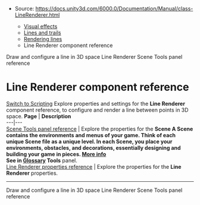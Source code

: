 * Source: https://docs.unity3d.com/6000.0/Documentation/Manual/class-LineRenderer.html

  * [Visual effects](https://docs.unity3d.com/6000.0/Documentation/Manual/visual-effects.html)
  * [Lines and trails](https://docs.unity3d.com/6000.0/Documentation/Manual/visual-effects-lines-trails-billboards.html)
  * [Rendering lines](https://docs.unity3d.com/6000.0/Documentation/Manual/rendering-lines.html)
  * Line Renderer component reference


[](https://docs.unity3d.com/6000.0/Documentation/Manual/draw-configure-line-3d-space.html)
Draw and configure a line in 3D space
[](https://docs.unity3d.com/6000.0/Documentation/Manual/class-LineRenderer-scene-tools-panel.html)
Line Renderer Scene Tools panel reference
# Line Renderer component reference
[Switch to Scripting](https://docs.unity3d.com/6000.0/Documentation/ScriptReference/LineRenderer.html "Go to LineRenderer page in the Scripting Reference")
Explore properties and settings for the **Line Renderer** component reference, to configure and render a line between points in 3D space.
**Page** | **Description**  
---|---  
[Scene Tools panel reference](https://docs.unity3d.com/6000.0/Documentation/Manual/class-LineRenderer-scene-tools-panel.html) | Explore the properties for the ****Scene** A Scene contains the environments and menus of your game. Think of each unique Scene file as a unique level. In each Scene, you place your environments, obstacles, and decorations, essentially designing and building your game in pieces. [More info](https://docs.unity3d.com/6000.0/Documentation/Manual/CreatingScenes.html)  
See in [Glossary](https://docs.unity3d.com/6000.0/Documentation/Manual/Glossary.html#Scene) Tools** panel.  
[Line Renderer properties reference](https://docs.unity3d.com/6000.0/Documentation/Manual/class-LineRenderer-line-renderer-properties.html) | Explore the properties for the **Line Renderer** properties.  
* * *
[](https://docs.unity3d.com/6000.0/Documentation/Manual/draw-configure-line-3d-space.html)
Draw and configure a line in 3D space
[](https://docs.unity3d.com/6000.0/Documentation/Manual/class-LineRenderer-scene-tools-panel.html)
Line Renderer Scene Tools panel reference
